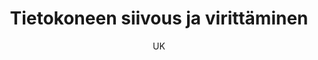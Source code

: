 ---
title: "Tietokoneen siivous ja virittäminen"

tags:
  - tyokalut


author: UK

link: http://hs.fi
---
